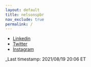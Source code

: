 ```yaml
---
layout: default
title: nelsonspbr
nav_exclude: true
permalink: /
---
```


- <a href="https://www.linkedin.com/in/nelsonspbr" target="_blank">Linkedin</a>
- <a href="https://twitter.com/nmimurag" target="_blank">Twitter</a>
- <a href="https://www.instagram.com/nmimurag" target="_blank">Instagram</a>

_Last timestamp: 2021/08/19 20:06 ET

